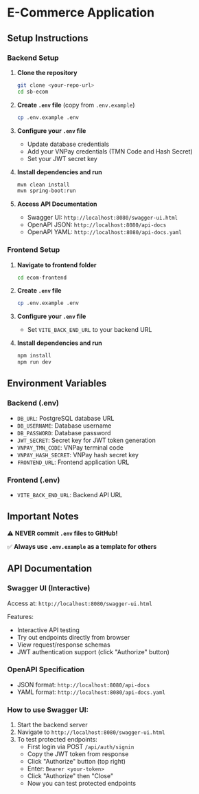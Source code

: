# E-Commerce Application

## Setup Instructions

### Backend Setup

1. **Clone the repository**
   ```bash
   git clone <your-repo-url>
   cd sb-ecom
   ```

2. **Create `.env` file** (copy from `.env.example`)
   ```bash
   cp .env.example .env
   ```

3. **Configure your `.env` file**
   - Update database credentials
   - Add your VNPay credentials (TMN Code and Hash Secret)
   - Set your JWT secret key

4. **Install dependencies and run**
   ```bash
   mvn clean install
   mvn spring-boot:run
   ```

5. **Access API Documentation**
   - Swagger UI: `http://localhost:8080/swagger-ui.html`
   - OpenAPI JSON: `http://localhost:8080/api-docs`
   - OpenAPI YAML: `http://localhost:8080/api-docs.yaml`

### Frontend Setup

1. **Navigate to frontend folder**
   ```bash
   cd ecom-frontend
   ```

2. **Create `.env` file**
   ```bash
   cp .env.example .env
   ```

3. **Configure your `.env` file**
   - Set `VITE_BACK_END_URL` to your backend URL

4. **Install dependencies and run**
   ```bash
   npm install
   npm run dev
   ```

## Environment Variables

### Backend (.env)
- `DB_URL`: PostgreSQL database URL
- `DB_USERNAME`: Database username
- `DB_PASSWORD`: Database password
- `JWT_SECRET`: Secret key for JWT token generation
- `VNPAY_TMN_CODE`: VNPay terminal code
- `VNPAY_HASH_SECRET`: VNPay hash secret key
- `FRONTEND_URL`: Frontend application URL

### Frontend (.env)
- `VITE_BACK_END_URL`: Backend API URL

## Important Notes

⚠️ **NEVER commit `.env` files to GitHub!**

✅ **Always use `.env.example` as a template for others**

## API Documentation

### Swagger UI (Interactive)
Access at: `http://localhost:8080/swagger-ui.html`

Features:
- Interactive API testing
- Try out endpoints directly from browser
- View request/response schemas
- JWT authentication support (click "Authorize" button)

### OpenAPI Specification
- JSON format: `http://localhost:8080/api-docs`
- YAML format: `http://localhost:8080/api-docs.yaml`

### How to use Swagger UI:
1. Start the backend server
2. Navigate to `http://localhost:8080/swagger-ui.html`
3. To test protected endpoints:
   - First login via POST `/api/auth/signin`
   - Copy the JWT token from response
   - Click "Authorize" button (top right)
   - Enter: `Bearer <your-token>`
   - Click "Authorize" then "Close"
   - Now you can test protected endpoints
